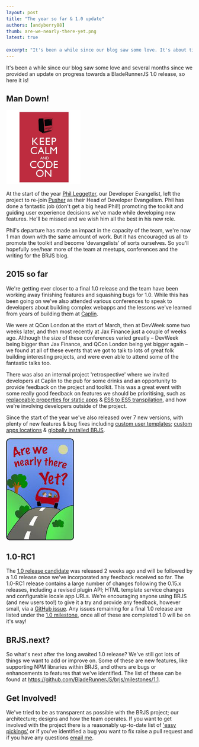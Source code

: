 ```yaml
---
layout: post
title: "The year so far & 1.0 update"
authors: [andyberry88]
thumb: are-we-nearly-there-yet.png
latest: true

excerpt: "It's been a while since our blog saw some love. It's about time for an update a 1.0 release and what else the team have been up to."
---
```


It's been a while since our blog saw some love and several months since we provided an update on progress towards a BladeRunnerJS 1.0 release, so here it is!

## Man Down!

<img class="pull-right" src="/blog/img/keep-calm-and-code.png" alt="Keep calm and code" width="200"/>

At the start of the year [Phil Leggetter](https://github.com/leggetter), our Developer Evangelist, left the project to re-join [Pusher](https://pusher.com) as their Head of Developer Evangelism. Phil has done a fantastic job (don't get a big head Phil!) promoting the toolkit and guiding user experience decisions we've made while developing new features. He'll be missed and we wish him all the best in his new role.

Phil's departure has made an impact in the capacity of the team, we're now 1 man down with the same amount of work. But it has encouraged us all to promote the toolkit and become 'devangelists' of sorts ourselves. So you'll hopefully see/hear more of the team at meetups, conferences and the writing for the BRJS blog.

## 2015 so far

We're getting ever closer to a final 1.0 release and the team have been working away finishing features and squashing bugs for 1.0. While this has been going on we've also attended various conferences to speak to developers about building complex webapps and the lessons we've learned from years of building them at [Caplin](http://www.caplin.com).

We were at QCon London at the start of March, then at DevWeek some two weeks later, and then most recently at Jax Finance just a couple of weeks ago. Although the size of these conferences varied greatly – DevWeek being bigger than Jax Finance, and QCon London being yet bigger again – we found at all of these events that we got to talk to lots of great folk building interesting projects, and were even able to attend some of the fantastic talks too.

There was also an internal project 'retrospective' where we invited developers at Caplin to the pub for some drinks and an opportunity to provide feedback on the project and toolkit. This was a great event with some really good feedback on features we should be prioritising, such as [replaceable properties for static apps](https://github.com/BladeRunnerJS/brjs/issues/749) & [ES6 to ES5 transpilation](https://github.com/BladeRunnerJS/brjs/issues/1303), and how we're involving developers outside of the project.

Since the start of the year we've also released over 7 new versions, with plenty of new features & bug fixes including [custom user templates](https://github.com/BladeRunnerJS/brjs/issues/126); [custom apps locations](https://github.com/BladeRunnerJS/brjs/issues/1154) & [globally installed BRJS](https://github.com/BladeRunnerJS/brjs/issues/1130).

<img class="pull-left" src="/blog/img/are-we-nearly-there-yet.png" alt="1.0 Nearly There!" />

## 1.0-RC1

The [1.0 release candidate](https://github.com/BladeRunnerJS/brjs/releases/tag/v1.0-RC1) was released 2 weeks ago and will be followed by a 1.0 release once we've incorporated any feedback received so far. The 1.0-RC1 release contains a large number of changes following the 0.15.x releases, including a revised plugin API; HTML template service changes and configurable locale app URLs. We're encouraging anyone using BRJS (and new users too!) to give it a try and provide any feedback, however small, via a [GitHub issue](https://github.com/BladeRunnerJS/brjs/issues/new). Any issues remaining for a final 1.0 release are listed under the [1.0 milestone](https://github.com/BladeRunnerJS/brjs/milestones/1.0), once all of these are completed 1.0 will be on it's way!

## BRJS.next?

So what's next after the long awaited 1.0 release? We've still got lots of things we want to add or improve on. Some of these are new features, like supporting NPM libraries within BRJS, and others are bugs or enhancements to features that we've identified. The list of these can be found at https://github.com/BladeRunnerJS/brjs/milestones/1.1.

## Get Involved!

We've tried to be as transparent as possible with the BRJS project; our architecture; designs and how the team operates. If you want to get involved with the project there is a reasonably up-to-date list of ['easy pickings'](https://github.com/BladeRunnerJS/brjs/issues?q=is%3Aopen+is%3Aissue+label%3Aeasy-pickings) or if you've identified a bug you want to fix raise a pull request and if you have any questions [email me](mailto:andy@bladerunnerjs.org).
